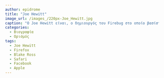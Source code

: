 ```yaml
---
author: epidrome
title: "Joe Hewitt"
image_url: /images_/220px-Joe_Hewitt.jpg
caption: "O Joe Hewitt είναι, ο δημιουργός του Firebug στο οποίο βασίστηκε για την δημιουργία του το projecto στο οποίο είναι συνιδρυτής και γνωστός για αυτό, το firefox η πρώτη σε δημοτικότητα εφαρμογή περιήγησης στο διαδίκτυ των χρηστών linux και ένας από τους πιο χρησιμοποιημένους browser παγκομίος."
categories:
  - Βιογραφία 
  - Ορισμός 
tags:
  - Joe Hewitt
  - Firefox
  - Blake Ross
  - Safari
  - Facebook
  - Apple
---
```



